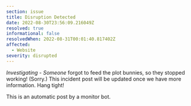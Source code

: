 ```yaml
---
section: issue
title: Disruption Detected
date: 2022-08-30T23:56:09.216049Z
resolved: true
informational: false
resolvedWhen: 2022-08-31T00:01:40.817402Z
affected:
  - Website
severity: disrupted
---
```

*Investigating* - _Someone_ forgot to feed the plot bunnies, so they stopped working! (Sorry.) This incident post will be updated once we have more information. Hang tight!

This is an automatic post by a monitor bot.
        